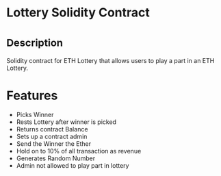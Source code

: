 # Lottery Solidity Contract

# <sup>Description</sup>

Solidity contract for ETH Lottery that allows users to play a part in an ETH Lottery.

# Features
* Picks Winner
* Rests Lottery after winner is picked
* Returns contract Balance
* Sets up a contract admin
* Send the Winner the Ether
* Hold on to 10% of all transaction as revenue
* Generates Random Number
* Admin not allowed to play part in lottery
